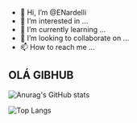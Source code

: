 - 👋 Hi, I’m @ENardelli
- 👀 I’m interested in ...
- 🌱 I’m currently learning ...
- 💞️ I’m looking to collaborate on ...
- 📫 How to reach me ... 

<h2>OLÁ GIBHUB</h2>

![Anurag's GitHub stats](https://github-readme-stats.vercel.app/api?username=ENardelli&show_icons=true&bg_color=00000000)

![Top Langs](https://github-readme-stats.vercel.app/api/top-langs/?username=ENardelli&hide_progress=true)



